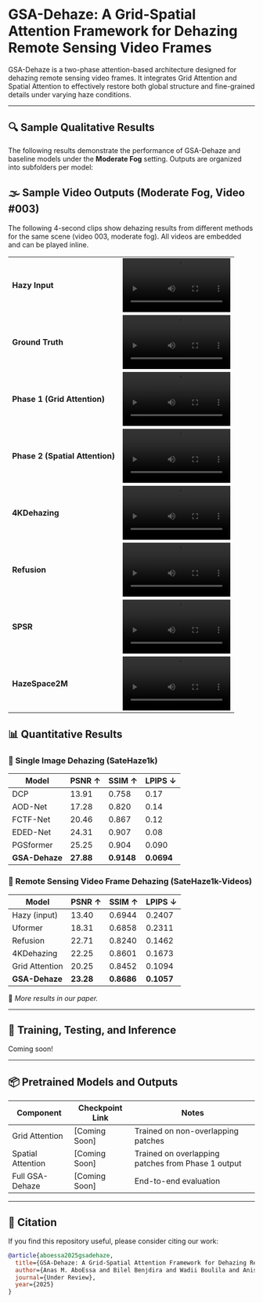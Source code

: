 # GSA-Dehaze: A Grid-Spatial Attention Framework for Dehazing Remote Sensing Video Frames

GSA-Dehaze is a two-phase attention-based architecture designed for dehazing remote sensing video frames. It integrates Grid Attention and Spatial Attention to effectively restore both global structure and fine-grained details under varying haze conditions.

---

## 🔍 Sample Qualitative Results

The following results demonstrate the performance of GSA-Dehaze and baseline models under the **Moderate Fog** setting. Outputs are organized into subfolders per model:

## 🌫️ Sample Video Outputs (Moderate Fog, Video #003)

The following 4-second clips show dehazing results from different methods for the same scene (video 003, moderate fog). All videos are embedded and can be played inline.

<table>
  <tr>
    <td><b>Hazy Input</b></td>
    <td><video src="./Moderate_set/frames_videos/Hazy/003.mp4" width="220" controls></video></td>
  </tr>
  <tr>
    <td><b>Ground Truth</b></td>
    <td><video src="./Moderate_set/frames_videos/Ground_truth/003.mp4" width="220" controls></video></td>
  </tr>
  <tr>
    <td><b>Phase 1 (Grid Attention)</b></td>
    <td><video src="./Moderate_set/frames_videos/Phase_1_Grid_Attention/003.mp4" width="220" controls></video></td>
  </tr>
  <tr>
    <td><b>Phase 2 (Spatial Attention)</b></td>
    <td><video src="./Moderate_set/frames_videos/Phase_2_Spatial_Attention/003.mp4" width="220" controls></video></td>
  </tr>
  <tr>
    <td><b>4KDehazing</b></td>
    <td><video src="./Moderate_set/frames_videos/4KDehazing/003.mp4" width="220" controls></video></td>
  </tr>
  <tr>
    <td><b>Refusion</b></td>
    <td><video src="./Moderate_set/frames_videos/Refusion/003.mp4" width="220" controls></video></td>
  </tr>
  <tr>
    <td><b>SPSR</b></td>
    <td><video src="./Moderate_set/frames_videos/spsr/003.mp4" width="220" controls></video></td>
  </tr>
  <tr>
    <td><b>HazeSpace2M</b></td>
    <td><video src="./Moderate_set/frames_videos/HazeSpace2M/003.mp4" width="220" controls></video></td>
  </tr>
</table>


## 📊 Quantitative Results

### 📌 Single Image Dehazing (SateHaze1k)

| Model         | PSNR ↑ | SSIM ↑  | LPIPS ↓ |
|---------------|--------|---------|----------|
| DCP           | 13.91  | 0.758   | 0.17     |
| AOD-Net       | 17.28  | 0.820   | 0.14     |
| FCTF-Net      | 20.46  | 0.867   | 0.12     |
| EDED-Net      | 24.31  | 0.907   | 0.08     |
| PGSformer     | 25.25  | 0.904   | 0.090    |
| **GSA-Dehaze**| **27.88** | **0.9148** | **0.0694** |

### 📌 Remote Sensing Video Frame Dehazing (SateHaze1k-Videos)

| Model         | PSNR ↑ | SSIM ↑  | LPIPS ↓ |
|---------------|--------|---------|----------|
| Hazy (input)  | 13.40  | 0.6944  | 0.2407   |
| Uformer       | 18.31  | 0.6858  | 0.2311   |
| Refusion      | 22.71  | 0.8240  | 0.1462   |
| 4KDehazing    | 22.25  | 0.8601  | 0.1673   |
| Grid Attention| 20.25  | 0.8452  | 0.1094   |
| **GSA-Dehaze**| **23.28** | **0.8686** | **0.1057** |

📌 *More results in our paper.*

---

## 🧪 Training, Testing, and Inference

Coming soon!

---

## 📦 Pretrained Models and Outputs

| Component        | Checkpoint Link | Notes |
|------------------|-----------------|-------|
| Grid Attention   | [Coming Soon]   | Trained on non-overlapping patches |
| Spatial Attention| [Coming Soon]   | Trained on overlapping patches from Phase 1 output |
| Full GSA-Dehaze  | [Coming Soon]   | End-to-end evaluation |

---

## 📄 Citation

If you find this repository useful, please consider citing our work:

```bibtex
@article{aboessa2025gsadehaze,
  title={GSA-Dehaze: A Grid-Spatial Attention Framework for Dehazing Remote Sensing Video Frames},
  author={Anas M. AboEssa and Bilel Benjdira and Wadii Boulila and Anis Koubaa},
  journal={Under Review},
  year={2025}
}
